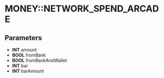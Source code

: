 # MONEY::NETWORK_SPEND_ARCADE

## Parameters
* **INT** amount
* **BOOL** fromBank
* **BOOL** fromBankAndWallet
* **INT** bar
* **INT** barAmount